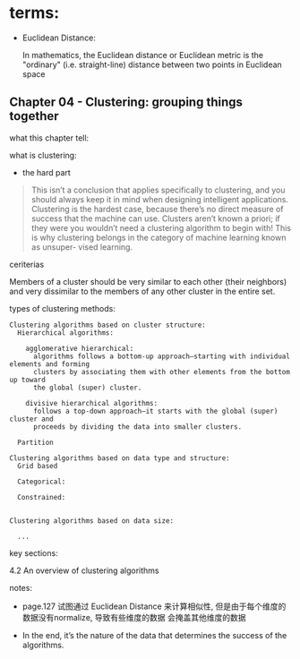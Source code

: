 # terms:


* Euclidean Distance:

    In mathematics, the Euclidean distance or Euclidean metric is the "ordinary" (i.e. straight-line)
    distance between two points in Euclidean space




## Chapter 04  -  Clustering: grouping things together



what this chapter tell:


what is clustering:

* the hard part

>This isn’t a conclusion that applies specifically to clustering, and you should always keep it in mind when designing intelligent applications. Clustering is the hardest case, because there’s no direct measure of success that the machine can use. Clusters aren’t known a priori; if they were you wouldn’t need a clustering algorithm to begin with! This is why clustering belongs in the category of machine learning known as unsuper- vised learning.

ceriterias

Members of a cluster should be very similar to each other (their neighbors) and very dissimilar to the
members of any other cluster in the entire set.



types of clustering methods:

    Clustering algorithms based on cluster structure:
      Hierarchical algorithms:

        agglomerative hierarchical:
          algorithms follows a bottom-up approach—starting with individual elements and forming
          clusters by associating them with other elements from the bottom up toward
          the global (super) cluster.

        divisive hierarchical algorithms:
          follows a top-down approach—it starts with the global (super) cluster and
          proceeds by dividing the data into smaller clusters.  

      Partition

    Clustering algorithms based on data type and structure:
      Grid based

      Categorical:

      Constrained:


    Clustering algorithms based on data size:

      ...







key sections:

  4.2 An overview of clustering algorithms







notes:

* page.127 试图通过 Euclidean Distance 来计算相似性, 但是由于每个维度的数据没有normalize, 导致有些维度的数据
会掩盖其他维度的数据


* In the end, it’s the nature of the data that determines the success of the algorithms.
